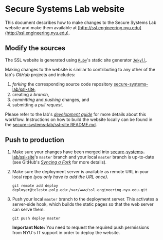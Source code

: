 # Secure Systems Lab website

This document describes how to make changes to the Secure Systems Lab website
and make them available at
[http://ssl.engineering.nyu.edu](http://ssl.engineering.nyu.edu).

## Modify the sources
The SSL website is generated using [`Ruby`](https://www.ruby-lang.org)'s static
site generator [`Jekyll`](https://jekyllrb.com/).

Making changes to the website is similar to contributing to any other of the
lab's *GitHub* projects and includes:

 1. *forking* the corresponding source code repository [secure-systems-lab/ssl-site](https://github.com/secure-systems-lab/ssl-site),
 1. creating a *branch*,
 1. *committing* and *pushing* changes, and
 1. submitting a *pull request*.

Please refer to the lab's [*development guide*](dev-workflow.md) for more
details about this workflow. Instructions on how to build the website locally can be found in the
[secure-systems-lab/ssl-site README.md](https://github.com/secure-systems-lab/ssl-site/blob/master/README.md).

## Push to production

 1. Make sure your changes have been merged into
    [secure-systems-lab/ssl-site](https://github.com/secure-systems-lab/ssl-site)'s
    `master` branch and your local `master` branch is up-to-date (see GitHub's
    [*Syncing a Fork*](https://help.github.com/articles/syncing-a-fork/)
    for more details).

 1. Make sure the deployment server is available as remote URL in your
    local repo *(you only have to add the URL once)*.
    ```shell
    git remote add deploy deployer@telesto.poly.edu:/var/www/ssl.engineering.nyu.edu.git
    ```

 1. Push your local `master` branch to the deployment server. This activates
    a server-side hook, which builds the static pages so that the web server can
    serve them.
    ```shell
    git push deploy master
    ```
    **Important Note:** You need to request the required push permissions
    from NYU's IT support in order to deploy the website.
